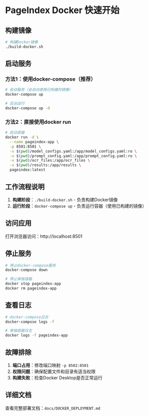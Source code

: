 # PageIndex Docker 快速开始

## 构建镜像

```bash
# 构建Docker镜像
./build-docker.sh
```

## 启动服务

### 方法1：使用docker-compose（推荐）

```bash
# 启动服务（会自动使用已构建的镜像）
docker-compose up

# 后台运行
docker-compose up -d
```

### 方法2：直接使用docker run

```bash
# 启动容器
docker run -d \
  --name pageindex-app \
  -p 8501:8501 \
  -v $(pwd)/model_configs.yaml:/app/model_configs.yaml:ro \
  -v $(pwd)/prompt_config.yaml:/app/prompt_config.yaml:ro \
  -v $(pwd)/ocr_files:/app/ocr_files \
  -v $(pwd)/results:/app/results \
  pageindex:latest
```

## 工作流程说明

1. **构建阶段**：`./build-docker.sh` - 负责构建Docker镜像
2. **运行阶段**：`docker-compose up` - 负责运行容器（使用已构建的镜像）

## 访问应用

打开浏览器访问：http://localhost:8501

## 停止服务

```bash
# 停止docker-compose服务
docker-compose down

# 停止单独容器
docker stop pageindex-app
docker rm pageindex-app
```

## 查看日志

```bash
# docker-compose日志
docker-compose logs -f

# 单独容器日志
docker logs -f pageindex-app
```

## 故障排除

1. **端口占用**：修改端口映射 `-p 8502:8501`
2. **权限问题**：确保配置文件和目录有适当权限
3. **构建失败**：检查Docker Desktop是否正常运行

## 详细文档

查看完整部署文档：`docs/DOCKER_DEPLOYMENT.md`
